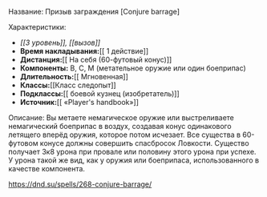 Название: Призыв заграждения \[Conjure barrage] 

Характеристики:
- *[[3 уровень]], [[вызов]]*
- **Время накладывания:**[[ 1 действие]]
- **Дистанция:**[[ На себя (60-футовый конус)]]
- **Компоненты:** В, С, М (метательное оружие или один боеприпас)
- **Длительность:**[[ Мгновенная]]
- **Классы:**[[Класс  следопыт]]
- **Подклассы:**[[ боевой кузнец (изобретатель)]]
- **Источник:**[[ «Player's handbook»]]

Описание:
Вы метаете немагическое оружие или выстреливаете немагический боеприпас в воздух, создавая конус одинакового летящего вперёд оружия, которое потом исчезает. Все существа в 60-футовом конусе должны совершить спасбросок Ловкости. Существо получает 3к8 урона при провале или половину этого урона при успехе. У урона такой же вид, как у оружия или боеприпаса, использованного в качестве компонента.

https://dnd.su/spells/268-conjure-barrage/
